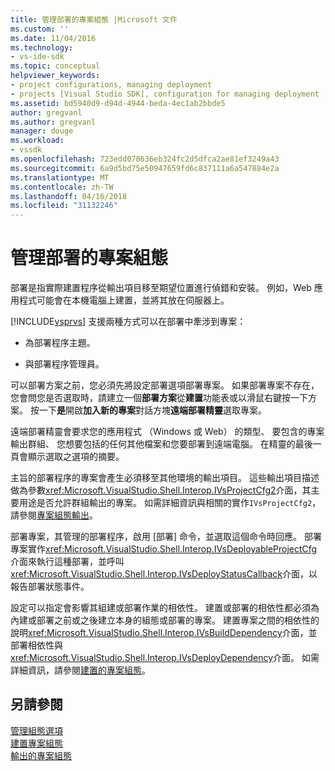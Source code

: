 ```yaml
---
title: 管理部署的專案組態 |Microsoft 文件
ms.custom: ''
ms.date: 11/04/2016
ms.technology:
- vs-ide-sdk
ms.topic: conceptual
helpviewer_keywords:
- project configurations, managing deployment
- projects [Visual Studio SDK], configuration for managing deployment
ms.assetid: bd5940d9-d94d-4944-beda-4ec1ab2bbde5
author: gregvanl
ms.author: gregvanl
manager: douge
ms.workload:
- vssdk
ms.openlocfilehash: 723edd078636eb324fc2d5dfca2ae81ef3249a43
ms.sourcegitcommit: 6a9d5bd75e50947659fd6c837111a6a547884e2a
ms.translationtype: MT
ms.contentlocale: zh-TW
ms.lasthandoff: 04/16/2018
ms.locfileid: "31132246"
---
```

# <a name="project-configuration-for-managing-deployment"></a>管理部署的專案組態
部署是指實際建置程序從輸出項目移至期望位置進行偵錯和安裝。 例如，Web 應用程式可能會在本機電腦上建置，並將其放在伺服器上。  
  
 [!INCLUDE[vsprvs](../../code-quality/includes/vsprvs_md.md)] 支援兩種方式可以在部署中牽涉到專案：  
  
-   為部署程序主題。  
  
-   與部署程序管理員。  
  
 可以部署方案之前，您必須先將設定部署選項部署專案。 如果部署專案不存在，您會問您是否選取時，請建立一個**部署方案**從**建置**功能表或以滑鼠右鍵按一下方案。 按一下**是**開啟**加入新的專案**對話方塊**遠端部署精靈**選取專案。  
  
 遠端部署精靈會要求您的應用程式 （Windows 或 Web） 的類型、 要包含的專案輸出群組、 您想要包括的任何其他檔案和您要部署到遠端電腦。 在精靈的最後一頁會顯示選取之選項的摘要。  
  
 主旨的部署程序的專案會產生必須移至其他環境的輸出項目。 這些輸出項目描述做為參數<xref:Microsoft.VisualStudio.Shell.Interop.IVsProjectCfg2>介面，其主要用途是否允許群組輸出的專案。 如需詳細資訊與相關的實作`IVsProjectCfg2`，請參閱[專案組態輸出](../../extensibility/internals/project-configuration-for-output.md)。  
  
 部署專案，其管理的部署程序，啟用 [部署] 命令，並選取這個命令時回應。 部署專案實作<xref:Microsoft.VisualStudio.Shell.Interop.IVsDeployableProjectCfg>介面來執行這種部署，並呼叫<xref:Microsoft.VisualStudio.Shell.Interop.IVsDeployStatusCallback>介面，以報告部署狀態事件。  
  
 設定可以指定會影響其組建或部署作業的相依性。 建置或部署的相依性都必須為內建或部署之前或之後建立本身的組態或部署的專案。 建置專案之間的相依性的說明<xref:Microsoft.VisualStudio.Shell.Interop.IVsBuildDependency>介面，並部署相依性與<xref:Microsoft.VisualStudio.Shell.Interop.IVsDeployDependency>介面。 如需詳細資訊，請參閱[建置的專案組態](../../extensibility/internals/project-configuration-for-building.md)。  
  
## <a name="see-also"></a>另請參閱  
 [管理組態選項](../../extensibility/internals/managing-configuration-options.md)   
 [建置專案組態](../../extensibility/internals/project-configuration-for-building.md)   
 [輸出的專案組態](../../extensibility/internals/project-configuration-for-output.md)